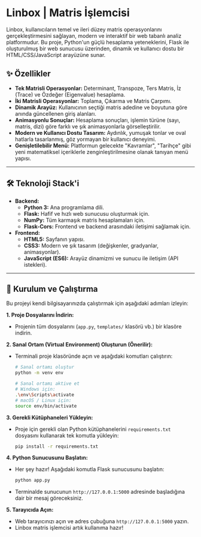 # Linbox | Matris İşlemcisi

Linbox, kullanıcıların temel ve ileri düzey matris operasyonlarını gerçekleştirmesini sağlayan, modern ve interaktif bir web tabanlı analiz platformudur. Bu proje, Python'un güçlü hesaplama yeteneklerini, Flask ile oluşturulmuş bir web sunucusu üzerinden, dinamik ve kullanıcı dostu bir HTML/CSS/JavaScript arayüzüne sunar.

## ✨ Özellikler

- **Tek Matrisli Operasyonlar:** Determinant, Transpoze, Ters Matris, İz (Trace) ve Özdeğer (Eigenvalue) hesaplama.
- **İki Matrisli Operasyonlar:** Toplama, Çıkarma ve Matris Çarpımı.
- **Dinamik Arayüz:** Kullanıcının seçtiği matris adedine ve boyutuna göre anında güncellenen giriş alanları.
- **Animasyonlu Sonuçlar:** Hesaplama sonuçları, işlemin türüne (sayı, matris, dizi) göre farklı ve şık animasyonlarla görselleştirilir.
- **Modern ve Kullanıcı Dostu Tasarım:** Aydınlık, yumuşak tonlar ve oval hatlarla tasarlanmış, göz yormayan bir kullanıcı deneyimi.
- **Genişletilebilir Menü:** Platformun gelecekte "Kavramlar", "Tarihçe" gibi yeni matematiksel içeriklerle zenginleştirilmesine olanak tanıyan menü yapısı.

---

## 🛠️ Teknoloji Stack'i

- **Backend:**
    - **Python 3:** Ana programlama dili.
    - **Flask:** Hafif ve hızlı web sunucusu oluşturmak için.
    - **NumPy:** Tüm karmaşık matris hesaplamaları için.
    - **Flask-Cors:** Frontend ve backend arasındaki iletişimi sağlamak için.
- **Frontend:**
    - **HTML5:** Sayfanın yapısı.
    - **CSS3:** Modern ve şık tasarım (değişkenler, gradyanlar, animasyonlar).
    - **JavaScript (ES6):** Arayüz dinamizmi ve sunucu ile iletişim (API istekleri).

---

## 🚀 Kurulum ve Çalıştırma

Bu projeyi kendi bilgisayarınızda çalıştırmak için aşağıdaki adımları izleyin:

**1. Proje Dosyalarını İndirin:**
   - Projenin tüm dosyalarını (`app.py`, `templates/` klasörü vb.) bir klasöre indirin.

**2. Sanal Ortam (Virtual Environment) Oluşturun (Önerilir):**
   - Terminali proje klasöründe açın ve aşağıdaki komutları çalıştırın:
     ```bash
     # Sanal ortamı oluştur
     python -m venv env

     # Sanal ortamı aktive et
     # Windows için:
     .\env\Scripts\activate
     # macOS / Linux için:
     source env/bin/activate
     ```

**3. Gerekli Kütüphaneleri Yükleyin:**
   - Proje için gerekli olan Python kütüphanelerini `requirements.txt` dosyasını kullanarak tek komutla yükleyin:
     ```bash
     pip install -r requirements.txt
     ```

**4. Python Sunucusunu Başlatın:**
   - Her şey hazır! Aşağıdaki komutla Flask sunucusunu başlatın:
     ```bash
     python app.py
     ```
   - Terminalde sunucunun `http://127.0.0.1:5000` adresinde başladığına dair bir mesaj göreceksiniz.

**5. Tarayıcıda Açın:**
   - Web tarayıcınızı açın ve adres çubuğuna `http://127.0.0.1:5000` yazın.
   - Linbox matris işlemcisi artık kullanıma hazır!
